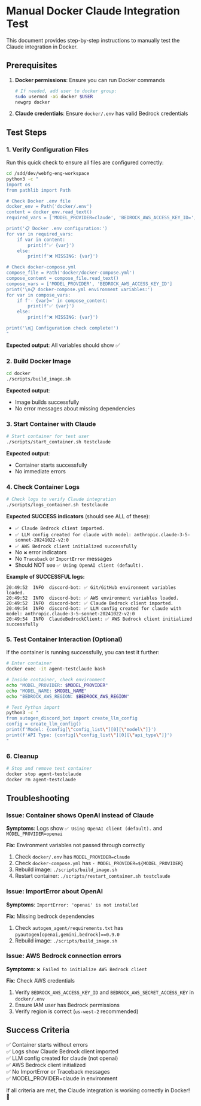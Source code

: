 # Manual Docker Claude Integration Test

This document provides step-by-step instructions to manually test the Claude integration in Docker.

## Prerequisites

1. **Docker permissions**: Ensure you can run Docker commands
   ```bash
   # If needed, add user to docker group:
   sudo usermod -aG docker $USER
   newgrp docker
   ```

2. **Claude credentials**: Ensure `docker/.env` has valid Bedrock credentials

## Test Steps

### 1. Verify Configuration Files

Run this quick check to ensure all files are configured correctly:

```bash
cd /sdd/dev/webfg-eng-workspace
python3 -c "
import os
from pathlib import Path

# Check Docker .env file
docker_env = Path('docker/.env')
content = docker_env.read_text()
required_vars = ['MODEL_PROVIDER=claude', 'BEDROCK_AWS_ACCESS_KEY_ID=', 'BEDROCK_AWS_SECRET_ACCESS_KEY=']

print('📋 Docker .env configuration:')
for var in required_vars:
    if var in content:
        print(f'✅ {var}')
    else:
        print(f'❌ MISSING: {var}')

# Check docker-compose.yml
compose_file = Path('docker/docker-compose.yml')
compose_content = compose_file.read_text()
compose_vars = ['MODEL_PROVIDER', 'BEDROCK_AWS_ACCESS_KEY_ID']
print('\n📋 docker-compose.yml environment variables:')
for var in compose_vars:
    if f'- {var}=' in compose_content:
        print(f'✅ {var}')
    else:
        print(f'❌ MISSING: {var}')

print('\n🎉 Configuration check complete!')
"
```

**Expected output**: All variables should show ✅

### 2. Build Docker Image

```bash
cd docker
./scripts/build_image.sh
```

**Expected output**: 
- Image builds successfully
- No error messages about missing dependencies

### 3. Start Container with Claude

```bash
# Start container for test user
./scripts/start_container.sh testclaude
```

**Expected output**:
- Container starts successfully
- No immediate errors

### 4. Check Container Logs

```bash
# Check logs to verify Claude integration
./scripts/logs_container.sh testclaude
```

**Expected SUCCESS indicators** (should see ALL of these):
- `✅ Claude Bedrock client imported.`
- `✅ LLM config created for claude with model: anthropic.claude-3-5-sonnet-20241022-v2:0`
- `✅ AWS Bedrock client initialized successfully`
- No `❌` error indicators
- No `Traceback` or `ImportError` messages
- Should NOT see `✅ Using OpenAI client (default).`

**Example of SUCCESSFUL logs:**
```
20:49:52  INFO  discord-bot: ✅ Git/GitHub environment variables loaded.
20:49:52  INFO  discord-bot: ✅ AWS environment variables loaded.
20:49:52  INFO  discord-bot: ✅ Claude Bedrock client imported.
20:49:54  INFO  discord-bot: ✅ LLM config created for claude with model: anthropic.claude-3-5-sonnet-20241022-v2:0
20:49:54  INFO  ClaudeBedrockClient: ✅ AWS Bedrock client initialized successfully
```

### 5. Test Container Interaction (Optional)

If the container is running successfully, you can test it further:

```bash
# Enter container
docker exec -it agent-testclaude bash

# Inside container, check environment
echo "MODEL_PROVIDER: $MODEL_PROVIDER"
echo "MODEL_NAME: $MODEL_NAME"
echo "BEDROCK_AWS_REGION: $BEDROCK_AWS_REGION"

# Test Python import
python3 -c "
from autogen_discord_bot import create_llm_config
config = create_llm_config()
print(f'Model: {config[\"config_list\"][0][\"model\"]}')
print(f'API Type: {config[\"config_list\"][0][\"api_type\"]}')
"
```

### 6. Cleanup

```bash
# Stop and remove test container
docker stop agent-testclaude
docker rm agent-testclaude
```

## Troubleshooting

### Issue: Container shows OpenAI instead of Claude

**Symptoms**: Logs show `✅ Using OpenAI client (default).` and `MODEL_PROVIDER=openai`

**Fix**: Environment variables not passed through correctly
1. Check `docker/.env` has `MODEL_PROVIDER=claude`
2. Check `docker-compose.yml` has `- MODEL_PROVIDER=${MODEL_PROVIDER}`
3. Rebuild image: `./scripts/build_image.sh`
4. Restart container: `./scripts/restart_container.sh testclaude`

### Issue: ImportError about OpenAI

**Symptoms**: `ImportError: 'openai' is not installed`

**Fix**: Missing bedrock dependencies
1. Check `autogen_agent/requirements.txt` has `pyautogen[openai,gemini,bedrock]==0.9.0`
2. Rebuild image: `./scripts/build_image.sh`

### Issue: AWS Bedrock connection errors

**Symptoms**: `❌ Failed to initialize AWS Bedrock client`

**Fix**: Check AWS credentials
1. Verify `BEDROCK_AWS_ACCESS_KEY_ID` and `BEDROCK_AWS_SECRET_ACCESS_KEY` in `docker/.env`
2. Ensure IAM user has Bedrock permissions
3. Verify region is correct (`us-west-2` recommended)

## Success Criteria

✅ Container starts without errors  
✅ Logs show Claude Bedrock client imported  
✅ LLM config created for claude (not openai)  
✅ AWS Bedrock client initialized  
✅ No ImportError or Traceback messages  
✅ MODEL_PROVIDER=claude in environment  

If all criteria are met, the Claude integration is working correctly in Docker! 🎉